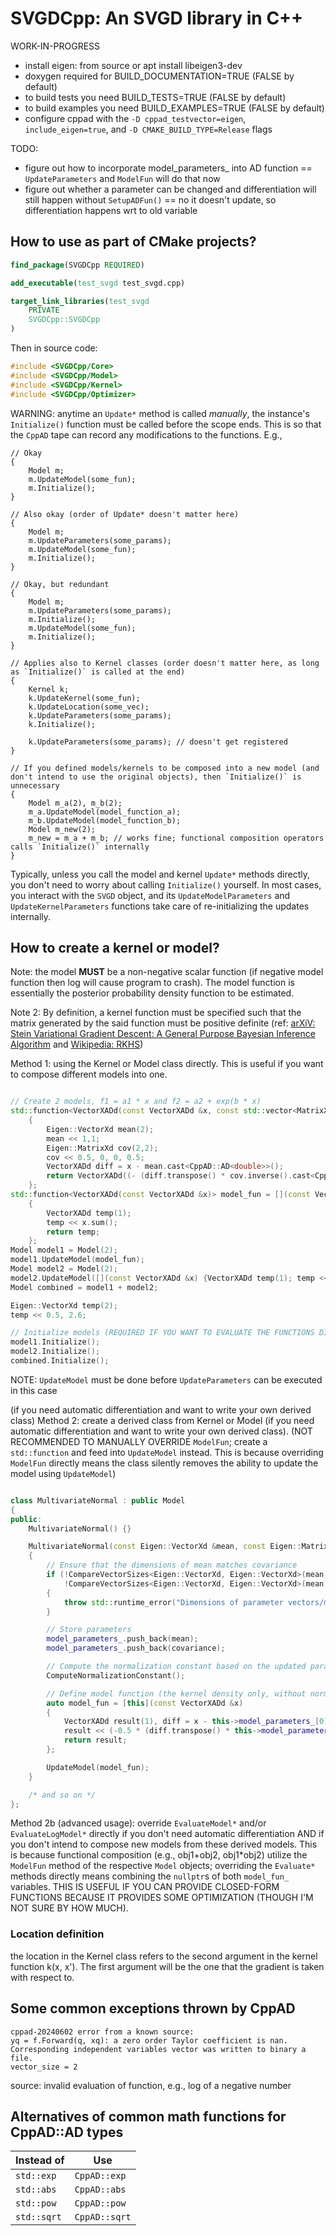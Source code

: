 # SVGDCpp: An SVGD library in C++

WORK-IN-PROGRESS

- install eigen: from source or apt install libeigen3-dev
- doxygen required for BUILD_DOCUMENTATION=TRUE (FALSE by default)
- to build tests you need BUILD_TESTS=TRUE (FALSE by default)
- to build examples you need BUILD_EXAMPLES=TRUE (FALSE by default)
- configure cppad with the `-D cppad_testvector=eigen`, `include_eigen=true`, and `-D CMAKE_BUILD_TYPE=Release` flags


TODO:
- figure out how to incorporate model_parameters_ into AD function == `UpdateParameters` and `ModelFun` will do that now
- figure out whether a parameter can be changed and differentiation will still happen without `SetupADFun()` == no it doesn't update, so differentiation happens wrt to old variable

## How to use as part of CMake projects?
```cmake
find_package(SVGDCpp REQUIRED)

add_executable(test_svgd test_svgd.cpp)

target_link_libraries(test_svgd
    PRIVATE
    SVGDCpp::SVGDCpp
)
```

Then in source code:
```cpp
#include <SVGDCpp/Core>
#include <SVGDCpp/Model>
#include <SVGDCpp/Kernel>
#include <SVGDCpp/Optimizer>
```

WARNING: anytime an `Update*` method is called _manually_, the instance's `Initialize()` function must be called before the scope ends. This is so that the `CppAD` tape can record any modifications to the functions. E.g.,
```
// Okay
{
    Model m;
    m.UpdateModel(some_fun);
    m.Initialize();
}

// Also okay (order of Update* doesn't matter here)
{
    Model m;
    m.UpdateParameters(some_params);
    m.UpdateModel(some_fun);
    m.Initialize();
}

// Okay, but redundant
{
    Model m;
    m.UpdateParameters(some_params);
    m.Initialize();
    m.UpdateModel(some_fun);
    m.Initialize();
}

// Applies also to Kernel classes (order doesn't matter here, as long as `Initialize()` is called at the end)
{
    Kernel k;
    k.UpdateKernel(some_fun);
    k.UpdateLocation(some_vec);
    k.UpdateParameters(some_params);
    k.Initialize();

    k.UpdateParameters(some_params); // doesn't get registered
}

// If you defined models/kernels to be composed into a new model (and don't intend to use the original objects), then `Initialize()` is unnecessary
{
    Model m_a(2), m_b(2);
    m_a.UpdateModel(model_function_a);
    m_b.UpdateModel(model_function_b);
    Model m_new(2);
    m_new = m_a + m_b; // works fine; functional composition operators calls `Initialize()` internally
}
```
Typically, unless you call the model and kernel `Update*` methods directly, you don't need to worry about calling `Initialize()` yourself. In most cases, you interact with the `SVGD` object, and its `UpdateModelParameters` and `UpdateKernelParameters` functions take care of re-initializing the updates internally.

## How to create a kernel or model?

Note: the model **MUST** be a non-negative scalar function (if negative model function then log will cause program to crash). The model function is essentially the posterior probability density function to be estimated.

Note 2: By definition, a kernel function must be specified such that the matrix generated by the said function must be positive definite (ref: [arXiV: Stein Variational Gradient Descent: A General Purpose Bayesian Inference Algorithm](https://arxiv.org/abs/1608.04471) and [Wikipedia: RKHS](https://en.wikipedia.org/wiki/Reproducing_kernel_Hilbert_space))

Method 1: using the Kernel or Model class directly. This is useful if you want to compose different models into one.
```cpp

// Create 2 models, f1 = a1 * x and f2 = a2 + exp(b * x)
std::function<VectorXADd(const VectorXADd &x, const std::vector<MatrixXADd> &params)> model_fun1 = [](const VectorXADd &x, const std::vector<MatrixXADd> &params)
    {
        Eigen::VectorXd mean(2);
        mean << 1,1;
        Eigen::MatrixXd cov(2,2);
        cov << 0.5, 0, 0, 0.5;
        VectorXADd diff = x - mean.cast<CppAD::AD<double>>();
        return VectorXADd((- (diff.transpose() * cov.inverse().cast<CppAD::AD<double>>() * diff)).array().exp());
    };
std::function<VectorXADd(const VectorXADd &x)> model_fun = [](const VectorXADd &x)
    {
        VectorXADd temp(1);
        temp << x.sum();
        return temp;
    };
Model model1 = Model(2);
model1.UpdateModel(model_fun);
Model model2 = Model(2);
model2.UpdateModel([](const VectorXADd &x) {VectorXADd temp(1); temp << 2*x.sum(); return temp;});
Model combined = model1 + model2;

Eigen::VectorXd temp(2);
temp << 0.5, 2.6;

// Initialize models (REQUIRED IF YOU WANT TO EVALUATE THE FUNCTIONS DIRECTLY; OTHERWISE SVGD::Initialize does that automatically for you)
model1.Initialize();
model2.Initialize();
combined.Initialize();

```
NOTE: `UpdateModel` must be done before `UpdateParameters` can be executed in this case


(if you need automatic differentiation and want to write your own derived class)
Method 2: create a derived class from Kernel or Model (if you need automatic differentiation and want to write your own derived class). (NOT RECOMMENDED TO MANUALLY OVERRIDE `ModelFun`; create a `std::function` and feed into `UpdateModel` instead. This is because overriding `ModelFun` directly means the class silently removes the ability to update the model using `UpdateModel`)
```cpp

class MultivariateNormal : public Model
{
public:
    MultivariateNormal() {}

    MultivariateNormal(const Eigen::VectorXd &mean, const Eigen::MatrixXd &covariance) : Model(mean.rows())
    {
        // Ensure that the dimensions of mean matches covariance
        if (!CompareVectorSizes<Eigen::VectorXd, Eigen::VectorXd>(mean, covariance.col(0)) ||
            !CompareVectorSizes<Eigen::VectorXd, Eigen::VectorXd>(mean, covariance.row(0)))
        {
            throw std::runtime_error("Dimensions of parameter vectors/matrices do not match.");
        }

        // Store parameters
        model_parameters_.push_back(mean);
        model_parameters_.push_back(covariance);

        // Compute the normalization constant based on the updated parameters
        ComputeNormalizationConstant();

        // Define model function (the kernel density only, without normalization constant)
        auto model_fun = [this](const VectorXADd &x)
        {
            VectorXADd result(1), diff = x - this->model_parameters_[0].cast<CppAD::AD<double>>();
            result << (-0.5 * (diff.transpose() * this->model_parameters_[1].cast<CppAD::AD<double>>().inverse() * diff).array()).exp();
            return result;
        };

        UpdateModel(model_fun);
    }

    /* and so on */
};
```
Method 2b (advanced usage): override `EvaluateModel*` and/or `EvaluateLogModel*` directly if you don't need automatic differentiation AND if you don't intend to compose new models from these derived models. This is because functional composition (e.g., obj1+obj2, obj1*obj2) utilize the `ModelFun` method of the respective `Model` objects; overriding the `Evaluate*` methods directly means combining the `nullptr`s of both `model_fun_` variables. THIS IS USEFUL IF YOU CAN PROVIDE CLOSED-FORM FUNCTIONS BECAUSE IT PROVIDES SOME OPTIMIZATION (THOUGH I'M NOT SURE BY HOW MUCH).

### Location definition
the location in the Kernel class refers to the second argument in the kernel function k(x, x'). The first argument will be the one that the gradient is taken with respect to.

## Some common exceptions thrown by CppAD
```
cppad-20240602 error from a known source:
yq = f.Forward(q, xq): a zero order Taylor coefficient is nan.
Corresponding independent variables vector was written to binary a file.
vector_size = 2
```
source: invalid evaluation of function, e.g., log of a negative number

## Alternatives of common math functions for CppAD::AD<double> types
| Instead of | Use |
| -- | -- |
| `std::exp` | `CppAD::exp` |
| `std::abs` | `CppAD::abs` |
| `std::pow` | `CppAD::pow` |
| `std::sqrt` | `CppAD::sqrt` |